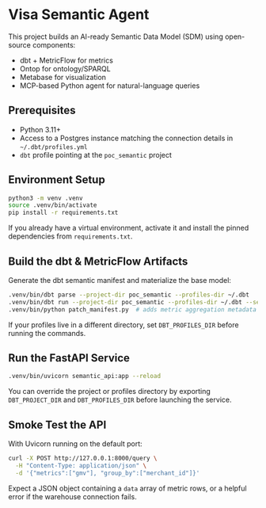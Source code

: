 # Visa Semantic Agent

This project builds an AI-ready Semantic Data Model (SDM) using open-source components:
- dbt + MetricFlow for metrics
- Ontop for ontology/SPARQL
- Metabase for visualization
- MCP-based Python agent for natural-language queries

## Prerequisites

- Python 3.11+
- Access to a Postgres instance matching the connection details in `~/.dbt/profiles.yml`
- `dbt` profile pointing at the `poc_semantic` project

## Environment Setup

```bash
python3 -m venv .venv
source .venv/bin/activate
pip install -r requirements.txt
```

If you already have a virtual environment, activate it and install the pinned dependencies from `requirements.txt`.

## Build the dbt & MetricFlow Artifacts

Generate the dbt semantic manifest and materialize the base model:

```bash
.venv/bin/dbt parse --project-dir poc_semantic --profiles-dir ~/.dbt
.venv/bin/dbt run --project-dir poc_semantic --profiles-dir ~/.dbt --select base_transactions
.venv/bin/python patch_manifest.py  # adds metric aggregation metadata required by MetricFlow
```

If your profiles live in a different directory, set `DBT_PROFILES_DIR` before running the commands.

## Run the FastAPI Service

```bash
.venv/bin/uvicorn semantic_api:app --reload
```

You can override the project or profiles directory by exporting `DBT_PROJECT_DIR` and `DBT_PROFILES_DIR` before launching the service.

## Smoke Test the API

With Uvicorn running on the default port:

```bash
curl -X POST http://127.0.0.1:8000/query \
  -H "Content-Type: application/json" \
  -d '{"metrics":["gmv"], "group_by":["merchant_id"]}'
```

Expect a JSON object containing a `data` array of metric rows, or a helpful error if the warehouse connection fails.
